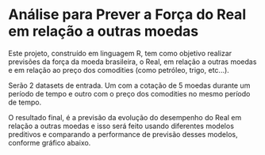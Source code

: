# Análise para Prever a Força do Real em relação a outras moedas

Este projeto, construído em linguagem R, tem como objetivo realizar previsões da força da moeda brasileira, o Real, em relação a outras moedas e em 
relação ao preço dos comodities (como petróleo, trigo, etc...).

Serão 2 datasets de entrada. Um com a cotação de 5 moedas durante um período
de tempo e outro com o preço dos comodities no mesmo período de tempo.

O resultado final, é a previsão da evolução do desempenho do Real em relação
a outras moedas e isso será feito usando diferentes modelos preditivos e
comparando a performance de previsão desses modelos, conforme gráfico
abaixo.
